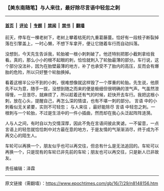 ### 【美东南随笔】与人来往，最好除尽言语中轻忽之刺

---

#### [首页](../../../..?n8148156) &nbsp;|&nbsp; [评论](../../../../../epoch-comment?n8148156) &nbsp;|&nbsp; [专题](../../../../../epoch-special?n8148156) &nbsp;|&nbsp; [禁闻](../../../../../epoch-news?n8148156) &nbsp;|&nbsp; [禁书](../../../../../books?n8148156) &nbsp;|&nbsp; [翻墙](https://github.com/gfw-breaker/nogfw/blob/master/README.md?n8148156)


<div class="post_content" id="artbody" itemprop="articleBody">
 <!-- article content begin -->
 <p>
  前天，停车在一棵老树下，老树上攀着枯死的九重葛藤蔓。恰好有一段枝子断裂掉落在引擎盖上，一时心懒，不想下车拿开，便让它随着车行而自动抖落。
 </p>
 <p>
  没想到，今天先生告诉我，轮胎被一根小刺刺破了。他还特别把那小截刺拿给我看。真的，那么小小的根不起眼的刺，恰恰就刺入了轮胎最薄的部分。车行说，这个部分没法补，因为在胎壁最薄的地方，补了也承受不了胎内的高压，反而会有爆胎的危险，所以只好整个轮胎换掉。
 </p>
 <p>
  看着这根半公分不到的小刺，很难想像就这样毁了一个厚重的轮胎。先生说，他原先不以为意，随手一拔，没想到随之而来的便是极细但很明确的泄气声。气虽然泄得慢，一旦泄尽，就麻烦了，所以趁着还有气的时候，赶快开去车行。我把这根小刺，放在心头，提醒自己，再怎么深的情谊，也有不堪一刺的部分。
  <ok href="https://www.epochtimes.com/gb/tag/%E8%A8%80%E8%AF%AD.html">
   言语
  </ok>
  中的小刺看似无关紧要，实则不可轻忽；
  <ok href="https://www.epochtimes.com/gb/tag/%E4%B8%8E%E4%BA%BA%E6%9D%A5%E5%BE%80.html">
   与人来往
  </ok>
  ，最好能除尽
  <ok href="https://www.epochtimes.com/gb/tag/%E8%A8%80%E8%AF%AD.html">
   言语
  </ok>
  中轻忽之刺。一根刺与一个轮胎，不过是生活中的一件小插曲，然而却在我心头泛起阵阵涟漪。
 </p>
 <p>
  人与人之间，有时自以为交情深厚，因此不免在言语间彼此笑谑。一不留意，一点言语上的轻忽就恰恰刺中对方最在意的地方，于是友情的气渐渐消尽，终于成为不再交心的陌生人。
 </p>
 <p>
  车轮可以再换一个，朋友似乎也可以再交往，但总有什么是无法追回的。车轮可以再换一个，只是现有的车轮已非先前的车轮；朋友也可以再交往，只是新人已非故友。
 </p>
 <p>
  责任编辑：泽霖
 </p>
 <p>
 </p>
 <!-- article content end -->
 <div id="below_article_ad">
 </div>
</div>


---

原文链接（需翻墙）：https://www.epochtimes.com/gb/16/7/29/n8148156.htm